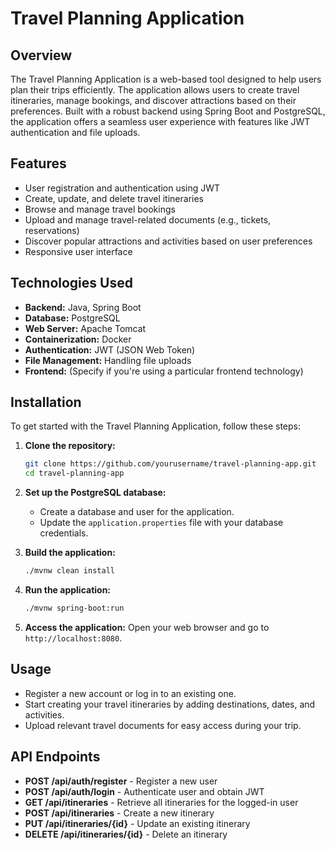 
# Travel Planning Application

## Overview
The Travel Planning Application is a web-based tool designed to help users plan their trips efficiently. The application allows users to create travel itineraries, manage bookings, and discover attractions based on their preferences. Built with a robust backend using Spring Boot and PostgreSQL, the application offers a seamless user experience with features like JWT authentication and file uploads.

## Features
- User registration and authentication using JWT
- Create, update, and delete travel itineraries
- Browse and manage travel bookings
- Upload and manage travel-related documents (e.g., tickets, reservations)
- Discover popular attractions and activities based on user preferences
- Responsive user interface

## Technologies Used
- **Backend:** Java, Spring Boot
- **Database:** PostgreSQL
- **Web Server:** Apache Tomcat
- **Containerization:** Docker
- **Authentication:** JWT (JSON Web Token)
- **File Management:** Handling file uploads
- **Frontend:** (Specify if you're using a particular frontend technology)

## Installation
To get started with the Travel Planning Application, follow these steps:

1. **Clone the repository:**
   ```bash
   git clone https://github.com/yourusername/travel-planning-app.git
   cd travel-planning-app
   ```

2. **Set up the PostgreSQL database:**
   - Create a database and user for the application.
   - Update the `application.properties` file with your database credentials.

3. **Build the application:**
   ```bash
   ./mvnw clean install
   ```

4. **Run the application:**
   ```bash
   ./mvnw spring-boot:run
   ```

5. **Access the application:**
   Open your web browser and go to `http://localhost:8080`.

## Usage
- Register a new account or log in to an existing one.
- Start creating your travel itineraries by adding destinations, dates, and activities.
- Upload relevant travel documents for easy access during your trip.

## API Endpoints
- **POST /api/auth/register** - Register a new user
- **POST /api/auth/login** - Authenticate user and obtain JWT
- **GET /api/itineraries** - Retrieve all itineraries for the logged-in user
- **POST /api/itineraries** - Create a new itinerary
- **PUT /api/itineraries/{id}** - Update an existing itinerary
- **DELETE /api/itineraries/{id}** - Delete an itinerary
